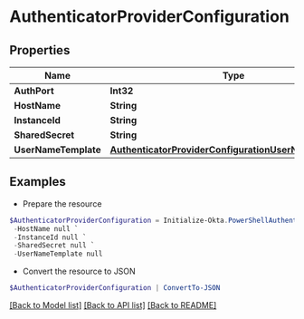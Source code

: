 # AuthenticatorProviderConfiguration
## Properties

Name | Type | Description | Notes
------------ | ------------- | ------------- | -------------
**AuthPort** | **Int32** |  | [optional] 
**HostName** | **String** |  | [optional] 
**InstanceId** | **String** |  | [optional] 
**SharedSecret** | **String** |  | [optional] 
**UserNameTemplate** | [**AuthenticatorProviderConfigurationUserNameTemplate**](AuthenticatorProviderConfigurationUserNameTemplate.md) |  | [optional] 

## Examples

- Prepare the resource
```powershell
$AuthenticatorProviderConfiguration = Initialize-Okta.PowerShellAuthenticatorProviderConfiguration  -AuthPort null `
 -HostName null `
 -InstanceId null `
 -SharedSecret null `
 -UserNameTemplate null
```

- Convert the resource to JSON
```powershell
$AuthenticatorProviderConfiguration | ConvertTo-JSON
```

[[Back to Model list]](../README.md#documentation-for-models) [[Back to API list]](../README.md#documentation-for-api-endpoints) [[Back to README]](../README.md)

